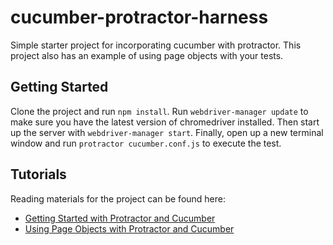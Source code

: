 # cucumber-protractor-harness
Simple starter project for incorporating cucumber with protractor. This project also has an example of using page objects with your tests.

## Getting Started
Clone the project and run `npm install`. Run `webdriver-manager update` to make sure you have the latest version of chromedriver installed. Then start up the server with `webdriver-manager start`. Finally, open up a new terminal window and run `protractor cucumber.conf.js` to execute the test.

## Tutorials
Reading materials for the project can be found here:
- [Getting Started with Protractor and Cucumber](https://semaphoreci.com/community/tutorials/getting-started-with-protractor-and-cucumber)
- [Using Page Objects with Protractor and Cucumber](https://semaphoreci.com/community/tutorials/using-page-objects-with-protractor-and-cucumber-in-angular-applications)
